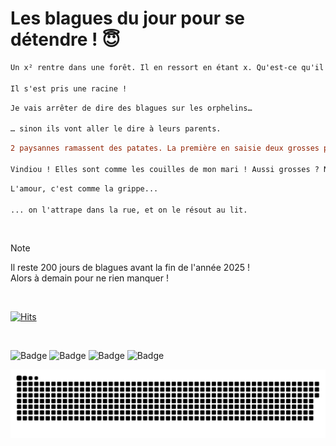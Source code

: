 
<h1>Les blagues du jour pour se détendre ! 😇</h1>

```diff
Un x² rentre dans une forêt. Il en ressort en étant x. Qu'est-ce qu'il a fait ?

Il s'est pris une racine !
```

```diff
Je vais arrêter de dire des blagues sur les orphelins…

… sinon ils vont aller le dire à leurs parents.
```

```diff
2 paysannes ramassent des patates. La première en saisie deux grosses pleines de terre et dit à l'autre :

Vindiou ! Elles sont comme les couilles de mon mari ! Aussi grosses ? Non, aussi sales !
```

```diff
L'amour, c'est comme la grippe...

... on l'attrape dans la rue, et on le résout au lit.
```

<br/>

> [!NOTE]
> Il reste 200 jours de blagues avant la fin de l'année 2025 ! <br/>
> Alors à demain pour ne rien manquer !

<br/>


[![Hits](https://hits.seeyoufarm.com/api/count/incr/badge.svg?url=https%3A%2F%2Fgithub.com%2FClems02%2Fhit-counter&count_bg=%23003E80&title_bg=%235C9FE1&icon=powershell.svg&icon_color=%23FFFFFF&title=Visite&edge_flat=false)](https://hits.seeyoufarm.com)


<br/>


![Badge](https://img.shields.io/badge/Last%20updated%20on-white?style=for-the-badge&logo=clockify)   ![Badge](https://img.shields.io/badge/15/06-white?style=for-the-badge) ![Badge](https://img.shields.io/badge/at-white?style=for-the-badge) ![Badge](https://img.shields.io/badge/03:37-white?style=for-the-badge)


<p align="center">
 <img width="1000" src="assets/github-snake.svg" alt="snake"/>
</p>
